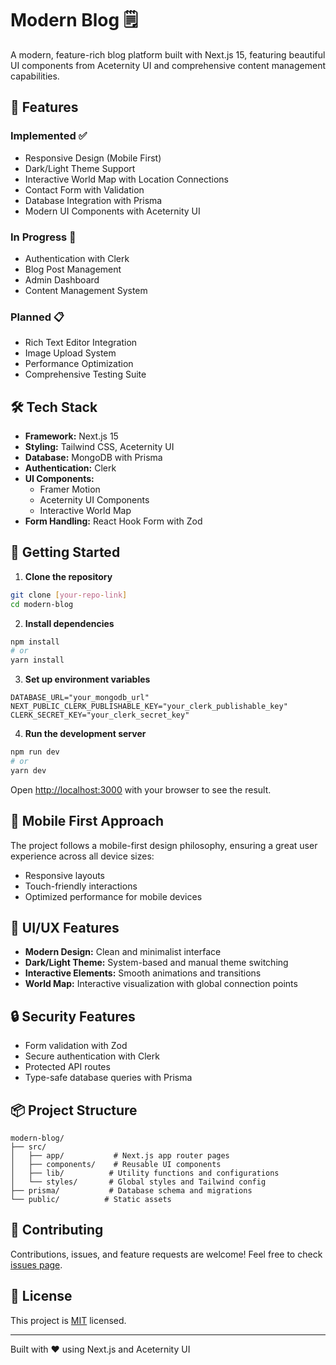 # Modern Blog 🗒️

A modern, feature-rich blog platform built with Next.js 15, featuring beautiful UI components from Aceternity UI and comprehensive content management capabilities.

## 🌟 Features

### Implemented ✅
- Responsive Design (Mobile First)
- Dark/Light Theme Support
- Interactive World Map with Location Connections
- Contact Form with Validation
- Database Integration with Prisma
- Modern UI Components with Aceternity UI

### In Progress 🚧
- Authentication with Clerk
- Blog Post Management
- Admin Dashboard
- Content Management System

### Planned 📋
- Rich Text Editor Integration
- Image Upload System
- Performance Optimization
- Comprehensive Testing Suite

## 🛠️ Tech Stack

- **Framework:** Next.js 15
- **Styling:** Tailwind CSS, Aceternity UI
- **Database:** MongoDB with Prisma
- **Authentication:** Clerk
- **UI Components:** 
  - Framer Motion
  - Aceternity UI Components
  - Interactive World Map
- **Form Handling:** React Hook Form with Zod

## 🚀 Getting Started

1. **Clone the repository**
```bash
git clone [your-repo-link]
cd modern-blog
```

2. **Install dependencies**
```bash
npm install
# or
yarn install
```

3. **Set up environment variables**
```env
DATABASE_URL="your_mongodb_url"
NEXT_PUBLIC_CLERK_PUBLISHABLE_KEY="your_clerk_publishable_key"
CLERK_SECRET_KEY="your_clerk_secret_key"
```

4. **Run the development server**
```bash
npm run dev
# or
yarn dev
```

Open [http://localhost:3000](http://localhost:3000) with your browser to see the result.

## 📱 Mobile First Approach

The project follows a mobile-first design philosophy, ensuring a great user experience across all device sizes:
- Responsive layouts
- Touch-friendly interactions
- Optimized performance for mobile devices

## 🎨 UI/UX Features

- **Modern Design:** Clean and minimalist interface
- **Dark/Light Theme:** System-based and manual theme switching
- **Interactive Elements:** Smooth animations and transitions
- **World Map:** Interactive visualization with global connection points

## 🔒 Security Features

- Form validation with Zod
- Secure authentication with Clerk
- Protected API routes
- Type-safe database queries with Prisma

## 📦 Project Structure

```
modern-blog/
├── src/
│   ├── app/           # Next.js app router pages
│   ├── components/    # Reusable UI components
│   ├── lib/          # Utility functions and configurations
│   └── styles/       # Global styles and Tailwind config
├── prisma/           # Database schema and migrations
└── public/          # Static assets
```

## 🤝 Contributing

Contributions, issues, and feature requests are welcome! Feel free to check [issues page](your-issues-link).

## 📄 License

This project is [MIT](LICENSE) licensed.

---
Built with ❤️ using Next.js and Aceternity UI

